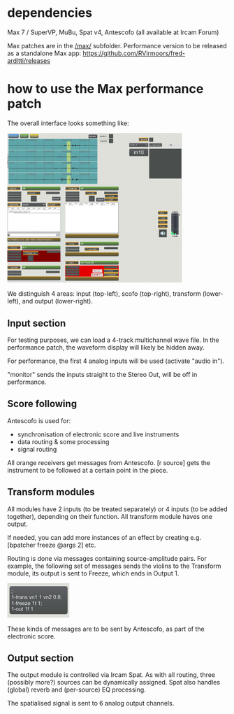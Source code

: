 # dependencies

Max 7 / SuperVP, MuBu, Spat v4, Antescofo (all available at Ircam Forum)

Max patches are in the [/max/](/max/) subfolder. Performance version to be released as a standalone Max app: https://github.com/RVirmoors/fred-arditti/releases

# how to use the Max performance patch

The overall interface looks something like:

<img src="/readme/overview.PNG" alt="drawing" width="400px"/>

We distinguish 4 areas: input (top-left), scofo (top-right), transform (lower-left), and output (lower-right).

## Input section

For testing purposes, we can load a 4-track multichannel wave file. In the performance patch, the waveform display will likely be hidden away.

For performance, the first 4 analog inputs will be used (activate "audio in").

"monitor" sends the inputs straight to the Stereo Out, will be off in performance.

## Score following

Antescofo is used for:

* synchronisation of electronic score and live instruments
* data routing & some processing
* signal routing

All orange receivers get messages from Antescofo. [r source] gets the instrument to be followed at a certain point in the piece.

## Transform modules

All modules have 2 inputs (to be treated separately) or 4 inputs (to be added together), depending on their function. All transform module haves one output.

If needed, you can add more instances of an effect by creating e.g. [bpatcher freeze @args 2] etc.

Routing is done via messages containing source-amplitude pairs. For example, the following set of messages sends the violins to the Transform module, its output is sent to Freeze, which ends in Output 1.

![Routing messages](/readme/routing.PNG)

These kinds of messages are to be sent by Antescofo, as part of the electronic score.

## Output section

The output module is controlled via Ircam Spat. As with all routing, three (possibly more?) sources can be dynamically assigned. Spat also handles (global) reverb and (per-source) EQ processing.

The spatialised signal is sent to 6 analog output channels.